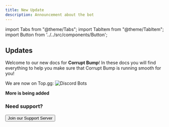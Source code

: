```yaml
---
title: New Update
description: Announcement about the bot
---
```


import Tabs from "@theme/Tabs";
import TabItem from "@theme/TabItem";
import Button from '../../src/components/Button';

## Updates

Welcome to our new docs for **Corrupt Bump**! In these docs you will find everything to help you make sure that Corrupt Bump is running smooth for you!

We are now on Top.gg: ![Discord Bots](https://top.gg/api/widget/699101991372193813.svg)

<strong>More is being added</strong>

<h3>Need support?</h3>

<div className="pyc-hero__actions">
  <Button link="https://discordone.tk/support">Join our Support Server</Button>
</div>
